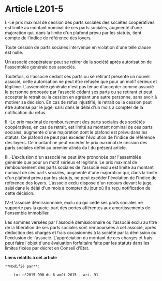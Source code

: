 # Article L201-5

I.-Le prix maximal de cession des parts sociales des sociétés coopératives est limité au montant nominal de ces parts
sociales, augmenté d'une majoration qui, dans la limite d'un plafond prévu par les statuts, tient compte de l'indice de
référence des loyers. 

Toute cession de parts sociales intervenue en violation d'une telle clause est nulle. 

Un associé coopérateur peut se retirer de la société après autorisation de l'assemblée générale des associés. 

Toutefois, si l'associé cédant ses parts ou se retirant présente un nouvel associé, cette autorisation ne peut être refusée
que pour un motif sérieux et légitime. L'assemblée générale n'est pas tenue d'accepter comme associé la personne proposée par
l'associé cédant ses parts ou se retirant et peut accepter le retrait ou la cession en agréant une autre personne, sans avoir
à motiver sa décision. En cas de refus injustifié, le retrait ou la cession peut être autorisé par le juge, saisi dans le
délai d'un mois à compter de la notification du refus. 

II.-Le prix maximal de remboursement des parts sociales des sociétés coopératives, en cas de retrait, est limité au montant
nominal de ces parts sociales, augmenté d'une majoration dont le plafond est prévu dans les statuts. Ce plafond ne peut pas
excéder l'évolution de l'indice de référence des loyers. Ce montant ne peut excéder le prix maximal de cession des parts
sociales défini au premier alinéa du I du présent article. 

III.-L'exclusion d'un associé ne peut être prononcée par l'assemblée générale que pour un motif sérieux et légitime. Le prix
maximal de remboursement des parts sociales de l'associé exclu est limité au montant nominal de ces parts sociales, augmenté
d'une majoration qui, dans la limite d'un plafond prévu par les statuts, ne peut excéder l'évolution de l'indice de référence
des loyers. L'associé exclu dispose d'un recours devant le juge, saisi dans le délai d'un mois à compter du jour où il a reçu
notification de cette décision. 

IV.-L'associé démissionnaire, exclu ou qui cède ses parts sociales ne supporte pas la quote-part des pertes afférentes aux
amortissements de l'ensemble immobilier. 

Les sommes versées par l'associé démissionnaire ou l'associé exclu au titre de la libération de ses parts sociales sont
remboursées à cet associé, après déduction des charges et frais occasionnés à la société par la démission ou l'exclusion de
l'associé. L'appréciation du montant de ces charges et frais peut faire l'objet d'une évaluation forfaitaire faite par les
statuts dans les limites fixées par décret en Conseil d'Etat.

**Liens relatifs à cet article**

	**Modifié par**:

	  - Loi n°2015-990 du 6 août 2015 - art. 91
